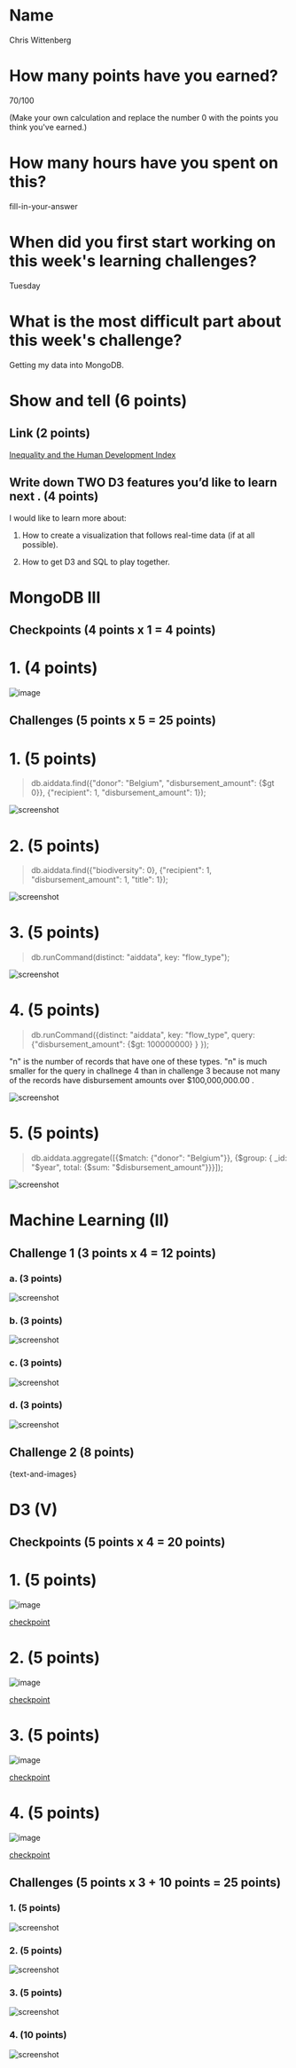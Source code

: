 # Name

Chris Wittenberg

# How many points have you earned?

70/100

(Make your own calculation and replace the number 0 with the points you think you've earned.)

# How many hours have you spent on this?

fill-in-your-answer

# When did you first start working on this week's learning challenges?

Tuesday

# What is the most difficult part about this week's challenge?

Getting my data into MongoDB.

# Show and tell (6 points)

## Link (2 points)

[Inequality and the Human Development Index](http://www.visualizing.org/full-screen/401461)

## Write down TWO D3 features you’d like to learn next . (4 points)

I would like to learn more about:

1) How to create a visualization that follows real-time data (if at all possible).

2) How to get D3 and SQL to play together. 

# MongoDB III

## Checkpoints (4 points x 1 = 4 points)

# 1. (4 points)

![image](MCheckpoint.png?raw=true)

## Challenges (5 points x 5 = 25 points)

# 1. (5 points)

> db.aiddata.find({"donor": "Belgium", "disbursement_amount": {$gt 0}}, {"recipient": 1, "disbursement_amount": 1});

![screenshot](MChallenge1.png?raw=true)

# 2. (5 points)

> db.aiddata.find({"biodiversity": 0}, {"recipient": 1, "disbursement_amount": 1, "title": 1});

![screenshot](MChallenge2.png?raw=true)

# 3. (5 points)

> db.runCommand(distinct: "aiddata", key: "flow_type");

![screenshot](MChallenge3.png?raw=true)

# 4. (5 points)

> db.runCommand({distinct: "aiddata", key: "flow_type", query: {"disbursement_amount": {$gt: 100000000} } });

"n" is the number of records that have one of these types. "n" is much smaller for the query in challnege 4 than in challenge 3 because not many of the records have disbursement amounts over $100,000,000.00 .

![screenshot](MChallenge4.png?raw=true)

# 5. (5 points)

> db.aiddata.aggregate([{$match: {"donor": "Belgium"}}, {$group: { _id: "$year", total: {$sum: "$disbursement_amount"}}}]);


![screenshot](MChallenge5.png?raw=true)

# Machine Learning (II)

## Challenge 1 (3 points x 4 = 12 points)

### a. (3 points)

![screenshot](screenshot.png?raw=true)

### b. (3 points)

![screenshot](screenshot.png?raw=true)

### c. (3 points) 

![screenshot](screenshot.png?raw=true)

### d. (3 points) 

![screenshot](screenshot.png?raw=true)

## Challenge 2 (8 points)

{text-and-images}

# D3 (V)

## Checkpoints (5 points x 4 = 20 points)

# 1. (5 points)

![image](D3Checkpoint1.png?raw=true)

[checkpoint](D3checkpoint5.1.html)

# 2. (5 points)

![image](D3Checkpoint2.png?raw=true)

[checkpoint](D3checkpoint5.html)

# 3. (5 points)

![image](D3Checkpoint3.png?raw=true)

[checkpoint](D3checkpoint6.1.html)

# 4. (5 points)

![image](D3Checkpoint4.png?raw=true)

[checkpoint](D3checkpoint6.html)

## Challenges 	(5 points x 3 + 10 points = 25 points)

### 1. (5 points)

![screenshot](D3Challenge1.png?raw=true)

### 2. (5 points)

![screenshot](D3Challenge2.png?raw=true)

### 3. (5 points)

![screenshot](D3Challenge3.png?raw=true)

### 4. (10 points)

![screenshot](D3Challenge4.png?raw=true)

